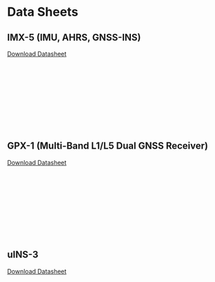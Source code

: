 # Data Sheets

## IMX-5 (IMU, AHRS, GNSS-INS)

[Download Datasheet](http://docs.inertialsense.com/datasheets/IMX-5_IMU_AHRS_GNSS-INS_Datasheet.pdf)

<object data="https://docs.inertialsense.com/datasheets/IMX-5_IMU_AHRS_GNSS-INS_Datasheet.pdf" type="application/pdf" width="700px" height="905px" >
    <embed src="https://docs.inertialsense.com/datasheets/IMX-5_IMU_AHRS_GNSS-INS_Datasheet.pdf" type="application/pdf" />
</object>


## GPX-1 (Multi-Band L1/L5 Dual GNSS Receiver)

[Download Datasheet](http://docs.inertialsense.com/datasheets/GPX-1_GNSS_Datasheet.pdf)

<object data="https://docs.inertialsense.com/datasheets/GPX-1_GNSS_Datasheet.pdf" type="application/pdf" width="700px" height="905px" >
    <embed src="https://docs.inertialsense.com/datasheets/GPX-1_GNSS_Datasheet.pdf" type="application/pdf" />
</object>


## uINS-3

[Download Datasheet](http://docs.inertialsense.com/datasheets/uIMU_uAHRS_uINS-3_Datasheet.pdf)

<object data="https://docs.inertialsense.com/datasheets/uIMU_uAHRS_uINS-3_Datasheet.pdf" type="application/pdf" width="700px" height="905px" >
    <embed src="https://docs.inertialsense.com/datasheets/uIMU_uAHRS_uINS-3_Datasheet.pdf" type="application/pdf" />
</object>
